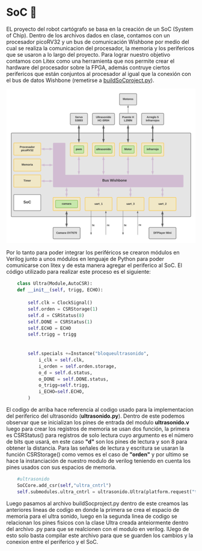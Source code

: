 # SoC :robot:
EL proyecto del robot cartógrafo se basa en la creación de un SoC (System of Chip). Dentro de los archivos dados en clase, contamos con un procesador picoRV32 y un bus de comunicación Wishbone por medio del cual se realiza la comunicacion del procesador, la memoria y los perifericos que se usaron a lo largo del proyecto. Para lograr nuestro objetivo contamos con Litex como una herramienta que nos permite crear el hardware del procesador sobre la FPGA, además contruye ciertos perifericos que están conjuntos al procesador al igual que la conexión con el bus de datos Wishbone (remetirse a [buildSoCproject.py](/Soc_project/buildSoCproject.py)).

![Screenshot](/Imagenes/Soc.png)

Por lo tanto para poder integrar los periféricos se crearon módulos en Verilog junto a unos módulos en lenguaje de Python para poder comunicarse con litex y de esta manera agregar el periferico al SoC. El código utilizado para realizar este proceso es el siguiente: 

```python
    class Ultra(Module,AutoCSR):
    def __init__(self, trigg, ECHO):
    
        self.clk = ClockSignal() 
        self.orden = CSRStorage(1)
        self.d = CSRStatus(8) 
        self.DONE = CSRStatus(1)  
        self.ECHO = ECHO
        self.trigg = trigg
         

        self.specials +=Instance("bloqueultrasonido",
            i_clk = self.clk,
            i_orden = self.orden.storage,
            o_d = self.d.status,
            o_DONE = self.DONE.status,
            o_trigg=self.trigg,
            i_ECHO=self.ECHO,
        )
 ```
El codigo de arriba hace referencia al codigo usado para la implementacion del periferico del ultrasonido (**ultrasonido.py**). Dentro de este podemos observar que se inicializan los pines de entrada del modulo **ultrasonido.v** luego para crear los registros de memoria se usan dos función, la primera es CSRStatus() para registros de solo lectura cuyo argumento es el número de bits que usará, en este caso **"d"** son los pines de lectura y son 8 para obtener la distancia. Para las señales de lectura y escritura se usaran la función CSRStorage() como vemos es el caso de **"orden"** y por ultimo se hace la instanciación de nuestro modulo de verilog teniendo en cuenta los pines usados con sus espacios de memoria.

```python
    #ultrasonido
    SoCCore.add_csr(self,"ultra_cntrl")
    self.submodules.ultra_cntrl = ultrasonido.Ultra(platform.request("trigg"),platform.request("ECHO"))
```    
 Luego pasamos al archivo buildSocproject.py  dentro de este creamos las anteriores lineas de codigo en donde la primera se crea el espacio de memoria para el ultra sonido, luego en la segunda linea de codigo se relacionan los pines fisicos con la clase Ultra creada anteiormente dentro del archivo .py para que se realcionen con el modulo en verilog. lUego de esto solo basta compilar este archivo para que se guarden los cambios y la conexion entre el periferico y el SoC.
 
 
